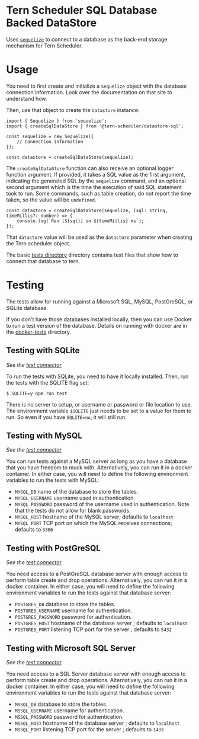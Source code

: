 # Tern Scheduler SQL Database Backed DataStore

Uses [`sequelize`](https://github.com/sequelize/sequelize) to connect to a database as the back-end storage mechanism for Tern Scheduler.

# Usage

You need to first create and initialize a `Sequelize` object with the database connection information.  Look over the documentation on that site to understand how.

Then, use that object to create the `datastore` instance:

```(typescript)
import { Sequelize } from 'sequelize';
import { createSqlDataStore } from '@tern-scheduler/datastore-sql';

const sequelize = new Sequelize({
    // Connection information
});

const datastore = createSqlDataStore(sequelize);
```

The `createSqlDataStore` function can also receive an optional logger function argument.  If provided, it takes a SQL value as the first argument, indicating the generated SQL by the `sequelize` command, and an optional second argument which is the time the execution of said SQL statement took to run.  Some commands, such as table creation, do not report the time taken, so the value will be `undefined`.

```(typescript)
const datastore = createSqlDataStore(sequelize, (sql: string, timeMillis?: number) => {
    console.log(`Ran [${sql}] in ${timeMillis} ms`);
});
```

That `datastore` value will be used as the `datastore` parameter when creating the Tern scheduler object.

The basic [tests directory](lib/__mocha__) directory contains test files that show how to connect that database to tern.

# Testing

The tests allow for running against a Microsoft SQL, MySQL, PostGreSQL, or SQLite database.

If you don't have those databases installed locally, then you can use Docker to run a test version of the database.  Details on running with docker are in the [docker-tests](docker-tests/README.md) directory.

## Testing with SQLite

*See the [test connector](lib/__mocha__/sqlite.tests.ts)*

To run the tests with SQLite, you need to have it locally installed.  Then, run the tests with the SQLITE flag set:

```(bash)
$ SQLITE=y npm run test
```

There is no server to setup, or username or password or file location to use.  The environment variable `$SQLITE` just needs to be set to a value for them to run.  So even if you have `SQLITE=no`, it will still run.

## Testing with MySQL

*See the [test connector](lib/__mocha__/mysql.tests.ts)*

You can run tests against a MySQL server as long as you have a database that you have freedom to muck with.  Alternatively, you can run it in a docker container.  In either case, you will need to define the following environment variables to run the tests with MySQL:

* `MYSQL_DB` name of the database to store the tables.
* `MYSQL_USERNAME` username used in authentication.
* `MYSQL_PASSWORD` password of the username used in authentication.  Note that the tests do not allow for blank passwords.
* `MYSQL_HOST` hostname of the MySQL server; defaults to `localhost`
* `MYSQL_PORT` TCP port on which the MySQL receives connections; defaults to `3306`

## Testing with PostGreSQL

*See the [test connector](lib/__mocha__/postgres.tests.ts)*

You need access to a PostGreSQL database server with enough access to perform table create and drop operations.   Alternatively, you can run it in a docker container.  In either case, you will need to define the following environment variables to run the tests against that database server:

* `POSTGRES_DB` database to store the tables.
* `POSTGRES_USERNAME` username for authentication.
* `POSTGRES_PASSWORD` password for authentication.
* `POSTGRES_HOST` hostname of the database server ; defaults to `localhost`
* `POSTGRES_PORT` listening TCP port for the server ; defaults to `5432`


## Testing with Microsoft SQL Server

*See the [test connector](lib/__mocha__/mssql.tests.ts)*

You need access to a SQL Server database server with enough access to perform table create and drop operations.   Alternatively, you can run it in a docker container.  In either case, you will need to define the following environment variables to run the tests against that database server:

* `MSSQL_DB` database to store the tables.
* `MSSQL_USERNAME` username for authentication.
* `MSSQL_PASSWORD` password for authentication.
* `MSSQL_HOST` hostname of the database server ; defaults to `localhost`
* `MSSQL_PORT` listening TCP port for the server ; defaults to `1433`
